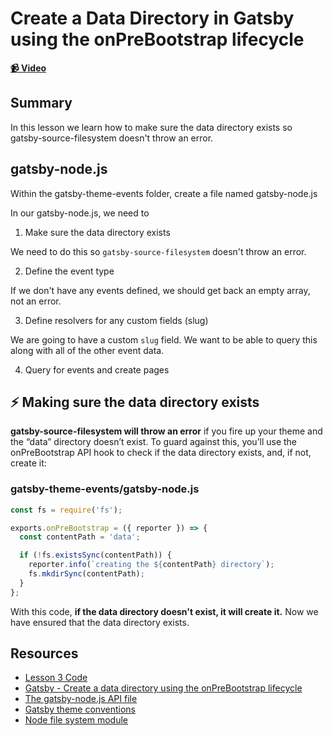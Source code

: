 # Create a Data Directory in Gatsby using the onPreBootstrap lifecycle

**[📹 Video](https://egghead.io/lessons/gatsby-create-a-data-directory-in-gatsby-using-the-onprebootstrap-lifecycle)**

## Summary

In this lesson we learn how to make sure the data directory exists so gatsby-source-filesystem doesn't throw an error.

## gatsby-node.js
Within the gatsby-theme-events folder, create a file named gatsby-node.js

In our gatsby-node.js, we need to
1. Make sure the data directory exists

We need to do this so `gatsby-source-filesystem` doesn't throw an error.


2. Define the event type

If we don't have any events defined, we should get back an empty array, not an error.

3. Define resolvers for any custom fields (slug)

We are going to have a custom `slug` field. We want to be able to query this along with all of the other event data.

4. Query for events and create pages

## ⚡ Making sure the data directory exists
**gatsby-source-filesystem will throw an error** if you fire up your theme and the “data” directory doesn’t exist. To guard against this, you’ll use the onPreBootstrap API hook to check if the data directory exists, and, if not, create it:


### gatsby-theme-events/gatsby-node.js
```javascript
const fs = require('fs');

exports.onPreBootstrap = ({ reporter }) => {
  const contentPath = 'data';

  if (!fs.existsSync(contentPath)) {
    reporter.info(`creating the ${contentPath} directory`);
    fs.mkdirSync(contentPath);
  }
};
```
With this code, **if the data directory doesn't exist, it will create it.** Now we have ensured that the data directory exists.


## Resources
- [Lesson 3 Code](https://github.com/ParkerGits/authoring-gatsby-themes/tree/03-gatsby-create-a-data-directory-in-gatsby-using-the-onprebootstrap-lifecycle)
- [Gatsby - Create a data directory using the onPreBootstrap lifecycle](https://www.gatsbyjs.org/tutorial/building-a-theme/#create-a-data-directory-using-the-onprebootstrap-lifecycle)
- [The gatsby-node.js API file](https://www.gatsbyjs.org/docs/api-files-gatsby-node/)
- [Gatsby theme conventions](https://www.gatsbyjs.org/docs/themes/conventions/)
- [Node file system module](https://nodejs.org/api/fs.html)
